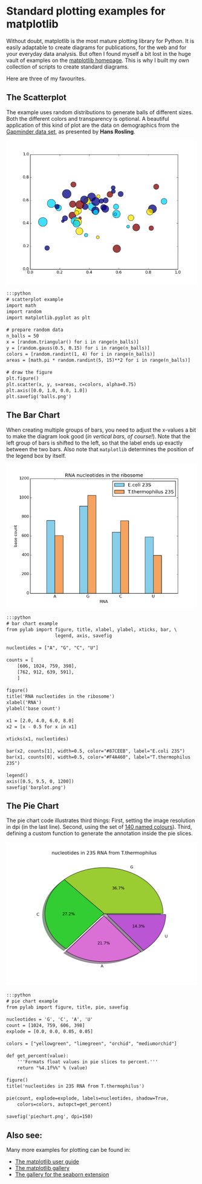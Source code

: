 
# Standard plotting examples for matplotlib

Without doubt, matplotlib is the most mature plotting library for Python. It is easily adaptable to create diagrams for publications, for the web and for your everyday data analysis. But often I found myself a bit lost in the huge vault of examples on the [matplotlib homepage](http://matplotlib.org). This is why I built my own collection of scripts to create standard diagrams.

Here are three of my favourites.


## The Scatterplot

The example uses random distributions to generate balls of different sizes. Both the different colors and transparency is optional. A beautiful application of this kind of plot are the data on demographics from the [Gapminder data set](http://www.gapminder.org/videos/population-growth-explained-with-ikea-boxes/), as presented by **Hans Rosling**.

![scatterplot](images/matplotlib_balls.png)

    :::python
    # scatterplot example
    import math
    import random
    import matplotlib.pyplot as plt

    # prepare random data
    n_balls = 50
    x = [random.triangular() for i in range(n_balls)]
    y = [random.gauss(0.5, 0.15) for i in range(n_balls)]
    colors = [random.randint(1, 4) for i in range(n_balls)]
    areas = [math.pi * random.randint(5, 15)**2 for i in range(n_balls)]

    # draw the figure
    plt.figure()
    plt.scatter(x, y, s=areas, c=colors, alpha=0.75)
    plt.axis([0.0, 1.0, 0.0, 1.0])
    plt.savefig('balls.png')

## The Bar Chart

When creating multiple groups of bars, you need to adjust the x-values a bit to make the diagram look good (*in vertical bars, of course!*). Note that the left group of bars is shifted to the left, so that the label ends up exactly between the two bars. Also note that `matplotlib` determines the position of the legend box by itself.

![bar chart](images/matplotlib_barchart.png)


    :::python
    # bar chart example
    from pylab import figure, title, xlabel, ylabel, xticks, bar, \
                      legend, axis, savefig

    nucleotides = ["A", "G", "C", "U"]

    counts = [
        [606, 1024, 759, 398],
        [762, 912, 639, 591], 
        ]

    figure()
    title('RNA nucleotides in the ribosome')
    xlabel('RNA')
    ylabel('base count')

    x1 = [2.0, 4.0, 6.0, 8.0]
    x2 = [x - 0.5 for x in x1]

    xticks(x1, nucleotides)

    bar(x2, counts[1], width=0.5, color="#87CEEB", label="E.coli 23S")
    bar(x1, counts[0], width=0.5, color="#F4A460", label="T.thermophilus 23S")

    legend()
    axis([0.5, 9.5, 0, 1200])
    savefig('barplot.png')



## The Pie Chart

The pie chart code illustrates third things: First, setting the image resolution in dpi (in the last line). Second, using the set of [140 named colours](http://www.mmimad.com/140colors.html)). Third, defining a custom function to generate the annotation inside the pie slices. 

![pie chart](images/matplotlib_piechart.png)

    :::python
    # pie chart example
    from pylab import figure, title, pie, savefig

    nucleotides = 'G', 'C', 'A', 'U'
    count = [1024, 759, 606, 398]
    explode = [0.0, 0.0, 0.05, 0.05]

    colors = ["yellowgreen", "limegreen", "orchid", "mediumorchid"]

    def get_percent(value):
        '''Formats float values in pie slices to percent.'''
        return "%4.1f%%" % (value)

    figure()
    title('nucleotides in 23S RNA from T.thermophilus')

    pie(count, explode=explode, labels=nucleotides, shadow=True,
        colors=colors, autopct=get_percent)

    savefig('piechart.png', dpi=150)



## Also see:

Many more examples for plotting can be found in:

* [The matplotlib user guide](http://matplotlib.org/users/screenshots.html)
* [The matplotlib gallery](http://matplotlib.org/gallery.html)
* [The gallery for the seaborn extension](https://web.stanford.edu/~mwaskom/software/seaborn/examples/index.html)

